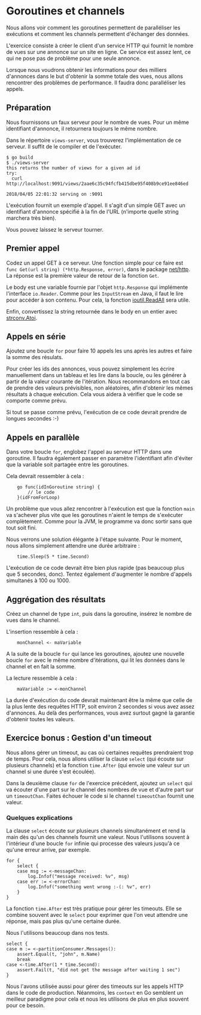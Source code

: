 # Goroutines et channels

Nous allons voir comment les goroutines permettent de paralléliser les exécutions et comment les channels permettent d'échanger des données.

L'exercice consiste à créer le client d'un service HTTP qui fournit le nombre de vues sur une annonce sur un site en ligne.
Ce service est assez lent, ce qui ne pose pas de problème pour une seule annonce.

Lorsque nous voudrons obtenir les informations pour des milliers d'annonces dans le but d'obtenir la somme totale des vues, nous allons rencontrer des problèmes de performance. Il faudra donc paralléliser les appels.

## Préparation

Nous fournissons un faux serveur pour le nombre de vues. Pour un même identifiant d'annonce, il retournera toujours le même nombre.

Dans le répertoire `views-server`, vous trouverez l'implémentation de ce serveur. Il suffit de le compiler et de l'exécuter.

```
$ go build
$ ./views-server
this returns the number of views for a given ad id
try:
  curl http://localhost:9091/views/2aae6c35c94fcfb415dbe95f408b9ce91ee846ed

2018/04/05 22:01:32 serving on :9091
```

L'exécution fournit un exemple d'appel. Il s'agit d'un simple GET avec un identifiant d'annonce spécifié à la fin de l'URL (n'importe quelle string marchera très bien).

Vous pouvez laissez le serveur tourner.

## Premier appel

Codez un appel GET à ce serveur. Une fonction simple pour ce faire est `func Get(url string) (*http.Response, error)`, dans le package [net/http](https://golang.org/pkg/net/http/). La réponse est la première valeur de retour de la fonction `Get`.

Le body est une variable fournie par l'objet `http.Response` qui implémente l'interface `io.Reader`. Comme pour les `InputStream` en Java, il faut le lire pour accéder à son contenu. Pour cela, la fonction [ioutil.ReadAll](https://golang.org/pkg/io/ioutil/#ReadAll) sera utile.

Enfin, convertissez la string retournée dans le body en un entier avec [strconv.Atoi](https://golang.org/pkg/strconv/#Atoi).

## Appels en série

Ajoutez une boucle `for` pour faire 10 appels les uns après les autres et faire la somme des résulats.

Pour créer les ids des annonces, vous pouvez simplement les écrire manuellement dans un tableau et les lire dans la boucle, ou les générer à partir de la valeur courante de l'itération.
Nous recommandons en tout cas de prendre des valeurs prévisibles, non aléatoires, afin d'obtenir les mêmes résultats à chaque exécution. Cela vous aidera à vérifier que le code se comporte comme prévu.

Si tout se passe comme prévu, l'exécution de ce code devrait prendre de longues secondes :-)

## Appels en parallèle

Dans votre boucle `for`, englobez l'appel au serveur HTTP dans une goroutine. Il faudra également passer en paramètre l'identifiant afin d'éviter que la variable soit partagée entre les goroutines.

Cela devrait ressembler à cela :

```
	go func(idInGoroutine string) {
		// le code
	}(idFromForLoop)
```

Un problème que vous allez rencontrer à l'exécution est que la fonction `main` va s'achever plus vite que les goroutines n'aient le temps de s'exécuter complètement. Comme pour la JVM, le programme va donc sortir sans que tout soit fini.

Nous verrons une solution élégante à l'étape suivante. Pour le moment, nous allons simplement attendre une durée arbitraire :

```
	time.Sleep(5 * time.Second)
```

L'exécution de ce code devrait être bien plus rapide (pas beaucoup plus que 5 secondes, donc). Tentez également d'augmenter le nombre d'appels simultanés à 100 ou 1000.

## Aggrégation des résultats

Créez un channel de type `int`, puis dans la goroutine, insérez le nombre de vues dans le channel.

L'insertion ressemble à cela :
```
	monChannel <- maVariable
```

A la suite de la boucle `for` qui lance les goroutines, ajoutez une nouvelle boucle `for` avec le même nombre d'itérations, qui lit les données dans le channel et en fait la somme.

La lecture ressemble à cela :
```
	maVariable := <-monChannel
```

La durée d'exécution du code devrait maintenant être la même que celle de la plus lente des requêtes HTTP, soit environ 2 secondes si vous avez assez d'annonces.
Au delà des performances, vous avez surtout gagné la garantie d'obtenir toutes les valeurs.

## Exercice bonus : Gestion d'un timeout

Nous allons gérer un timeout, au cas où certaines requêtes prendraient trop de temps. Pour cela, nous allons utiliser la clause `select` (qui écoute sur plusieurs channels) et la fonction `time.After` (qui envoie une valeur sur un channel si une durée s'est écoulée).

Dans la deuxième clause `for` de l'exercice précédent, ajoutez un `select` qui va écouter d'une part sur le channel des nombres de vue et d'autre part sur un `timeoutChan`. Faites échouer le code si le channel `timeoutChan` fournit une valeur.

### Quelques explications

La clause `select` écoute sur plusieurs channels simultanément et rend la main dès qu'un des channels fournit une valeur. Nous l'utilisons souvent à l'intérieur d'une boucle `for` infinie qui processe des valeurs jusqu'à ce qu'une erreur arrive, par exemple.

```
for {
	select {
	case msg := <-messageChan:
		log.Infof("message received: %v", msg)
	case err := <-errorChan:
		log.Infof("something went wrong :-(: %v", err)
	}
}
```

La fonction `time.After` est très pratique pour gérer les timeouts. Elle se combine souvent avec le `select` pour exprimer que l'on veut attendre une réponse, mais pas plus qu'une certaine durée.

Nous l'utilisons beaucoup dans nos tests.
```
select {
case m := <-partitionConsumer.Messages():
	assert.Equal(t, "john", m.Name)
	break
case <-time.After(1 * time.Second):
	assert.Fail(t, "did not get the message after waiting 1 sec")
}
```

Nous l'avons utilisée aussi pour gérer des timeouts sur les appels HTTP dans le code de production. Néanmoins, les `context` en Go semblent un meilleur paradigme pour cela et nous les utilisons de plus en plus souvent pour ce besoin.
